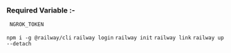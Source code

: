 ### Required Variable :-
``` NGROK_TOKEN```


`npm i -g @railway/cli`
`railway login`
`railway init`
`railway link`
`railway up --detach`
